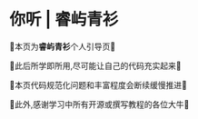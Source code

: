# 你听 | 睿屿青衫

🎉本页为**睿屿青衫**个人引导页🎉

🎉此后所学即所用,尽可能让自己的代码充实起来🎉

🎉本页代码规范化问题和丰富程度会断续缓慢推进🎉

🎉此外,感谢学习中所有开源或撰写教程的各位大牛🎉
